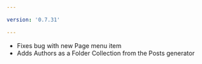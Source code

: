 ```yaml
---

version: '0.7.31'

---
```


- Fixes bug with new Page menu item
- Adds Authors as a Folder Collection from the Posts generator
